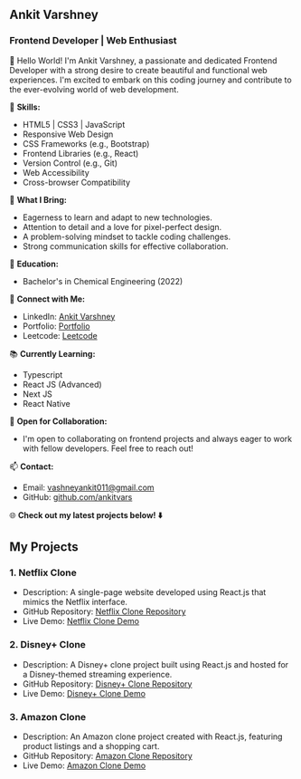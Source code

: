 ## **Ankit Varshney**
### Frontend Developer | Web Enthusiast

👋 Hello World! I'm Ankit Varshney, a passionate and dedicated Frontend Developer with a strong desire to create beautiful and functional web experiences. I'm excited to embark on this coding journey and contribute to the ever-evolving world of web development.

🚀 **Skills:**
- HTML5 | CSS3 | JavaScript
- Responsive Web Design
- CSS Frameworks (e.g., Bootstrap)
- Frontend Libraries (e.g., React)
- Version Control (e.g., Git)
- Web Accessibility
- Cross-browser Compatibility

🌟 **What I Bring:**
- Eagerness to learn and adapt to new technologies.
- Attention to detail and a love for pixel-perfect design.
- A problem-solving mindset to tackle coding challenges.
- Strong communication skills for effective collaboration.

💼 **Education:**
- Bachelor's in Chemical Engineering (2022)

🔗 **Connect with Me:**
- LinkedIn: [Ankit Varshney](https://www.linkedin.com/in/ankit-varshney1/)
- Portfolio: [Portfolio](https://ankitvars.github.io/Portfolio/)
- Leetcode: [Leetcode](https://leetcode.com/ankit1802/)

📚 **Currently Learning:**
- Typescript
- React JS (Advanced)
- Next JS
- React Native

📢 **Open for Collaboration:**
- I'm open to collaborating on frontend projects and always eager to work with fellow developers. Feel free to reach out!

📫 **Contact:**
- Email: vashneyankit011@gmail.com
- GitHub: [github.com/ankitvars](https://github.com/ankitvars)

🌐 **Check out my latest projects below! ⬇️**
## My Projects

### 1. Netflix Clone
- Description: A single-page website developed using React.js that mimics the Netflix interface.
- GitHub Repository: [Netflix Clone Repository](https://github.com/yourusername/netflix-clone)
- Live Demo: [Netflix Clone Demo](https://yourusername.github.io/netflix-clone)

### 2. Disney+ Clone
- Description: A Disney+ clone project built using React.js and hosted for a Disney-themed streaming experience.
- GitHub Repository: [Disney+ Clone Repository](https://github.com/yourusername/disney-plus-clone)
- Live Demo: [Disney+ Clone Demo](https://yourusername.github.io/disney-plus-clone)

### 3. Amazon Clone
- Description: An Amazon clone project created with React.js, featuring product listings and a shopping cart.
- GitHub Repository: [Amazon Clone Repository](https://github.com/yourusername/amazon-clone)
- Live Demo: [Amazon Clone Demo](https://yourusername.github.io/amazon-clone)
